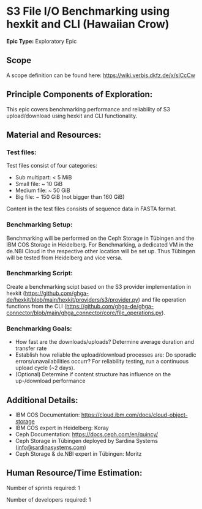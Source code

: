 # S3 File I/O Benchmarking using hexkit and CLI (Hawaiian Crow)
**Epic Type:** Exploratory Epic

## Scope
A scope definition can be found here: https://wiki.verbis.dkfz.de/x/sICcCw

## Principle Components of Exploration:
This epic covers benchmarking performance and reliability of S3 upload/download using hexkit and CLI functionality.

## Material and Resources:

### Test files:

Test files consist of four categories:

- Sub multipart: < 5 MiB
- Small file: ~ 10 GiB
- Medium file: ~ 50 GiB
- Big file: ~ 150 GiB (not bigger than 160 GiB)

Content in the test files consists of sequence data in FASTA format.

### Benchmarking Setup:

Benchmarking will be performed on the Ceph Storage in Tübingen and the IBM COS Storage in Heidelberg.
For Benchmarking, a dedicated VM in the de.NBI Cloud in the respective other location will be set up.
Thus Tübingen will be tested from Heidelberg and vice versa.

### Benchmarking Script:

Create a benchmarking scipt based on the S3 provider implementation in hexkit (https://github.com/ghga-de/hexkit/blob/main/hexkit/providers/s3/provider.py) and file operation functions from the CLI (https://github.com/ghga-de/ghga-connector/blob/main/ghga_connector/core/file_operations.py).

### Benchmarking Goals:

- How fast are the downloads/uploads? Determine average duration and transfer rate
- Establish how reliable the upload/download processes are: Do sporadic errors/unavailabilities occurr?
For reliability testing, run a continuous upload cycle (~2 days).
- (Optional) Determine if content structure has influence on the up-/download performance

## Additional Details:
- IBM COS Documentation: https://cloud.ibm.com/docs/cloud-object-storage
- IBM COS expert in Heidelberg: Koray
- Ceph Documentation: https://docs.ceph.com/en/quincy/
- Ceph Storage in Tübingen deployed by Sardina Systems (info@sardinasystems.com)
- Ceph Storage & de.NBI expert in Tübingen: Moritz

## Human Resource/Time Estimation:

Number of sprints required: 1

Number of developers required: 1
